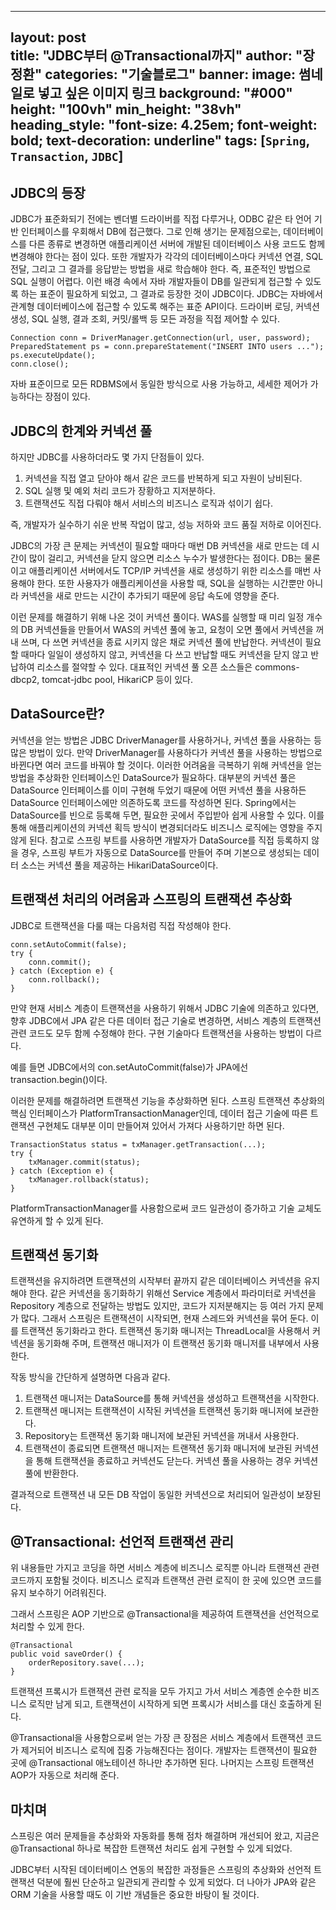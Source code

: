 
---
layout: post  
title: "JDBC부터 @Transactional까지"
author: "장정환"
categories: "기술블로그"
banner:
  image: 썸네일로 넣고 싶은 이미지 링크
  background: "#000"
  height: "100vh"
  min_height: "38vh"
  heading_style: "font-size: 4.25em; font-weight: bold; text-decoration: underline"
  tags: [`Spring`, `Transaction`, `JDBC`]
---


## JDBC의 등장

JDBC가 표준화되기 전에는 벤더별 드라이버를 직접 다루거나, ODBC 같은 타 언어 기반 인터페이스를 우회해서 DB에 접근했다.
그로 인해 생기는 문제점으로는, 데이터베이스를 다른 종류로 변경하면 애플리케이션 서버에 개발된 데이터베이스 사용 코드도 함께 변경해야 한다는 점이 있다. 또한 개발자가 각각의 데이터베이스마다 커넥션 연결, SQL 전달, 그리고 그 결과를 응답받는 방법을 새로 학습해야 한다. 즉, 표준적인 방법으로 SQL 실행이 어렵다.
이런 배경 속에서 자바 개발자들이 DB를 일관되게 접근할 수 있도록 하는 표준이 필요하게 되었고, 그 결과로 등장한 것이 JDBC이다.
JDBC는 자바에서 관계형 데이터베이스에 접근할 수 있도록 해주는 표준 API이다. 드라이버 로딩, 커넥션 생성, SQL 실행, 결과 조회, 커밋/롤백 등 모든 과정을 직접 제어할 수 있다.

```
Connection conn = DriverManager.getConnection(url, user, password);
PreparedStatement ps = conn.prepareStatement("INSERT INTO users ...");
ps.executeUpdate();
conn.close();
```

자바 표준이므로 모든 RDBMS에서 동일한 방식으로 사용 가능하고, 세세한 제어가 가능하다는 장점이 있다.

## JDBC의 한계와 커넥션 풀

하지만 JDBC를 사용하더라도 몇 가지 단점들이 있다.

1. 커넥션을 직접 열고 닫아야 해서 같은 코드를 반복하게 되고 자원이 낭비된다.
2. SQL 실행 및 예외 처리 코드가 장황하고 지저분하다.
3. 트랜잭션도 직접 다뤄야 해서 서비스의 비즈니스 로직과 섞이기 쉽다.

즉, 개발자가 실수하기 쉬운 반복 작업이 많고, 성능 저하와 코드 품질 저하로 이어진다.

JDBC의 가장 큰 문제는 커넥션이 필요할 때마다 매번 DB 커넥션을 새로 만드는 데 시간이 많이 걸리고, 커넥션을 닫지 않으면 리소스 누수가 발생한다는 점이다. DB는 물론이고 애플리케이션 서버에서도 TCP/IP 커넥션을 새로 생성하기 위한 리소스를 매번 사용해야 한다. 또한 사용자가 애플리케이션을 사용할 때, SQL을 실행하는 시간뿐만 아니라 커넥션을 새로 만드는 시간이 추가되기 때문에 응답 속도에 영향을 준다.

이런 문제를 해결하기 위해 나온 것이 커넥션 풀이다. WAS를 실행할 때 미리 일정 개수의 DB 커넥션들을 만들어서 WAS의 커넥션 풀에 놓고, 요청이 오면 풀에서 커넥션을 꺼내 쓰며, 다 쓰면 커넥션을 종료 시키지 않은 채로 커넥션 풀에 반납한다. 커넥션이 필요할 때마다 일일이 생성하지 않고, 커넥션을 다 쓰고 반납할 때도 커넥션을 닫지 않고 반납하여 리소스를 절약할 수 있다.
대표적인 커넥션 풀 오픈 소스들은 commons-dbcp2, tomcat-jdbc pool, HikariCP 등이 있다.

## DataSource란?

커넥션을 얻는 방법은 JDBC DriverManager를 사용하거나, 커넥션 풀을 사용하는 등 많은 방법이 있다. 만약 DriverManager를 사용하다가 커넥션 풀을 사용하는 방법으로 바뀐다면 여러 코드를 바꿔야 할 것이다. 이러한 어려움을 극복하기 위해 커넥션을 얻는 방법을 추상화한 인터페이스인 DataSource가 필요하다. 대부분의 커넥션 풀은 DataSource 인터페이스를 이미 구현해 두었기 때문에 어떤 커넥션 풀을 사용하든 DataSource 인터페이스에만 의존하도록 코드를 작성하면 된다. Spring에서는 DataSource를 빈으로 등록해 두면, 필요한 곳에서 주입받아 쉽게 사용할 수 있다. 이를 통해 애플리케이션의 커넥션 획득 방식이 변경되더라도 비즈니스 로직에는 영향을 주지 않게 된다. 참고로 스프링 부트를 사용하면 개발자가 DataSource를 직접 등록하지 않을 경우, 스프링 부트가 자동으로 DataSource를 만들어 주며 기본으로 생성되는 데이터 소스는 커넥션 풀을 제공하는 HikariDataSource이다.

## 트랜잭션 처리의 어려움과 스프링의 트랜잭션 추상화

JDBC로 트랜잭션을 다룰 때는 다음처럼 직접 작성해야 한다.

```
conn.setAutoCommit(false);
try {
    conn.commit();
} catch (Exception e) {
    conn.rollback();
}
```

만약 현재 서비스 계층이 트랜잭션을 사용하기 위해서 JDBC 기술에 의존하고 있다면, 향후 JDBC에서 JPA 같은 다른 데이터 접근 기술로 변경하면, 서비스 계층의 트랜잭션 관련 코드도 모두 함께 수정해야 한다. 구현 기술마다 트랜잭션을 사용하는 방법이 다르다.

예를 들면
JDBC에서의 con.setAutoCommit(false)가
JPA에선 transaction.begin()이다.

이러한 문제를 해결하려면 트랜잭션 기능을 추상화하면 된다. 스프링 트랜잭션 추상화의 핵심 인터페이스가 PlatformTransactionManager인데, 데이터 접근 기술에 따른 트랜잭션 구현체도 대부분 이미 만들어져 있어서 가져다 사용하기만 하면 된다.

```
TransactionStatus status = txManager.getTransaction(...);
try {
    txManager.commit(status);
} catch (Exception e) {
    txManager.rollback(status);
}
```

PlatformTransactionManager를 사용함으로써 코드 일관성이 증가하고 기술 교체도 유연하게 할 수 있게 된다.

## 트랜잭션 동기화

트랜잭션을 유지하려면 트랜잭션의 시작부터 끝까지 같은 데이터베이스 커넥션을 유지해야 한다. 같은 커넥션을 동기화하기 위해선 Service 계층에서 파라미터로 커넥션을 Repository 계층으로 전달하는 방법도 있지만, 코드가 지저분해지는 등 여러 가지 문제가 많다.
그래서 스프링은 트랜잭션이 시작되면, 현재 스레드와 커넥션을 묶어 둔다. 이를 트랜잭션 동기화라고 한다. 트랜잭션 동기화 매니저는 ThreadLocal을 사용해서 커넥션을 동기화해 주며, 트랜잭션 매니저가 이 트랜잭션 동기화 매니저를 내부에서 사용한다.

작동 방식을 간단하게 설명하면 다음과 같다.

1. 트랜잭션 매니저는 DataSource를 통해 커넥션을 생성하고 트랜잭션을 시작한다.
2. 트랜잭션 매니저는 트랜잭션이 시작된 커넥션을 트랜잭션 동기화 매니저에 보관한다.
3. Repository는 트랜잭션 동기화 매니저에 보관된 커넥션을 꺼내서 사용한다.
4. 트랜잭션이 종료되면 트랜잭션 매니저는 트랜잭션 동기화 매니저에 보관된 커넥션을 통해 트랜잭션을 종료하고 커넥션도 닫는다. 커넥션 풀을 사용하는 경우 커넥션 풀에 반환한다.

결과적으로 트랜잭션 내 모든 DB 작업이 동일한 커넥션으로 처리되어 일관성이 보장된다.

## @Transactional: 선언적 트랜잭션 관리

위 내용들만 가지고 코딩을 하면 서비스 계층에 비즈니스 로직뿐 아니라 트랜잭션 관련 코드까지 포함될 것이다. 비즈니스 로직과 트랜잭션 관련 로직이 한 곳에 있으면 코드를 유지 보수하기 어려워진다.

그래서 스프링은 AOP 기반으로 @Transactional을 제공하여 트랜잭션을 선언적으로 처리할 수 있게 한다.

```
@Transactional
public void saveOrder() {
    orderRepository.save(...);
}
```

트랜잭션 프록시가 트랜잭션 관련 로직을 모두 가지고 가서 서비스 계층엔 순수한 비즈니스 로직만 남게 되고, 트랜잭션이 시작하게 되면 프록시가 서비스를 대신 호출하게 된다.

@Transactional을 사용함으로써 얻는 가장 큰 장점은 서비스 계층에서 트랜잭션 코드가 제거되어 비즈니스 로직에 집중 가능해진다는 점이다. 개발자는 트랜잭션이 필요한 곳에 @Transactional 애노테이션 하나만 추가하면 된다. 나머지는 스프링 트랜잭션 AOP가 자동으로 처리해 준다.

## 마치며

스프링은 여러 문제들을 추상화와 자동화를 통해 점차 해결하며 개선되어 왔고, 지금은 @Transactional 하나로 복잡한 트랜잭션 처리도 쉽게 구현할 수 있게 되었다.

JDBC부터 시작된 데이터베이스 연동의 복잡한 과정들은 스프링의 추상화와 선언적 트랜잭션 덕분에 훨씬 단순하고 일관되게 관리할 수 있게 되었다. 더 나아가 JPA와 같은 ORM 기술을 사용할 때도 이 기반 개념들은 중요한 바탕이 될 것이다.
